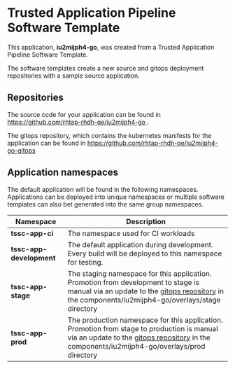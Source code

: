 # Trusted Application Pipeline Software Template

This application, **iu2mijph4-go**, was created from a Trusted Application Pipeline Software Template.

The software templates create a new source and gitops deployment repositories with a sample source application. 

## Repositories

The source code for your application can be found in [https://github.com/rhtap-rhdh-qe/iu2mijph4-go ](https://github.com/rhtap-rhdh-qe/iu2mijph4-go ).
 
The gitops repository, which contains the kubernetes manifests for the application can be found in 
[https://github.com/rhtap-rhdh-qe/iu2mijph4-go-gitops ](https://github.com/rhtap-rhdh-qe/iu2mijph4-go-gitops ) 

## Application namespaces 

The default application will be found in the following namespaces. Applications can be deployed into unique namespaces or multiple software templates can also bet generated into the same group namespaces.  

|  Namespace   |  Description   |  
| -------- | -------- |
| **tssc-app-ci** | The namespace used for CI workloads |
| **tssc-app-development** | The default application during development. Every build will be deployed to this namespace for testing. |
| **tssc-app-stage** | The staging namespace for this application. Promotion from development to stage is manual via an update to the [gitops repository](https://github.com/rhtap-rhdh-qe/iu2mijph4-go-gitops ) in the components/iu2mijph4-go/overlays/stage directory |
| **tssc-app-prod** | The production namespace for this application. Promotion from stage to production is manual via an update to the [gitops repository](https://github.com/rhtap-rhdh-qe/iu2mijph4-go-gitops ) in the components/iu2mijph4-go/overlays/prod directory |
